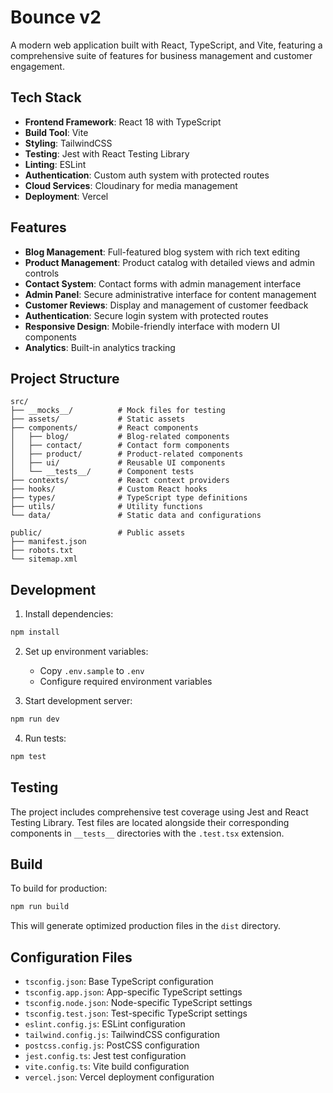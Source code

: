 # Bounce v2

A modern web application built with React, TypeScript, and Vite, featuring a comprehensive suite of features for business management and customer engagement.

## Tech Stack

- **Frontend Framework**: React 18 with TypeScript
- **Build Tool**: Vite
- **Styling**: TailwindCSS
- **Testing**: Jest with React Testing Library
- **Linting**: ESLint
- **Authentication**: Custom auth system with protected routes
- **Cloud Services**: Cloudinary for media management
- **Deployment**: Vercel

## Features

- **Blog Management**: Full-featured blog system with rich text editing
- **Product Management**: Product catalog with detailed views and admin controls
- **Contact System**: Contact forms with admin management interface
- **Admin Panel**: Secure administrative interface for content management
- **Customer Reviews**: Display and management of customer feedback
- **Authentication**: Secure login system with protected routes
- **Responsive Design**: Mobile-friendly interface with modern UI components
- **Analytics**: Built-in analytics tracking

## Project Structure

```
src/
├── __mocks__/          # Mock files for testing
├── assets/             # Static assets
├── components/         # React components
│   ├── blog/           # Blog-related components
│   ├── contact/        # Contact form components
│   ├── product/        # Product-related components
│   ├── ui/             # Reusable UI components
│   └── __tests__/      # Component tests
├── contexts/           # React context providers
├── hooks/              # Custom React hooks
├── types/              # TypeScript type definitions
├── utils/              # Utility functions
└── data/               # Static data and configurations

public/                 # Public assets
├── manifest.json
├── robots.txt
└── sitemap.xml
```

## Development

1. Install dependencies:

```bash
npm install
```

2. Set up environment variables:

   - Copy `.env.sample` to `.env`
   - Configure required environment variables

3. Start development server:

```bash
npm run dev
```

4. Run tests:

```bash
npm test
```

## Testing

The project includes comprehensive test coverage using Jest and React Testing Library. Test files are located alongside their corresponding components in `__tests__` directories with the `.test.tsx` extension.

## Build

To build for production:

```bash
npm run build
```

This will generate optimized production files in the `dist` directory.

## Configuration Files

- `tsconfig.json`: Base TypeScript configuration
- `tsconfig.app.json`: App-specific TypeScript settings
- `tsconfig.node.json`: Node-specific TypeScript settings
- `tsconfig.test.json`: Test-specific TypeScript settings
- `eslint.config.js`: ESLint configuration
- `tailwind.config.js`: TailwindCSS configuration
- `postcss.config.js`: PostCSS configuration
- `jest.config.ts`: Jest test configuration
- `vite.config.ts`: Vite build configuration
- `vercel.json`: Vercel deployment configuration
